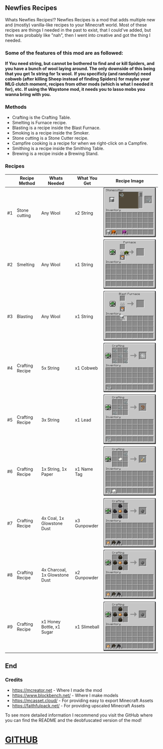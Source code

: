 ## Newfies Recipes

Whats Newfies Recipes!? Newfies Recipes is a mod that adds multiple new and (mostly) vanilla-like recipes to your Minecraft world. Most of these recipes are things I needed in the past to exist, that I could've added, but then was probably like "nah", then I went into creative and got the thing I needed.

### Some of the features of this mod are as followed:
**If You need string, but cannot be bothered to find and or kill Spiders, and you have a bunch of wool laying around. The only downside of this being that you get 1x string for 1x wool.**
**If you specificly (and randomly) need cobweb (after killing Sheep instead of finding Spiders) for maybe your MLG clutch moment, recipes from other mods (which is what I needed it for), etc.**
**If using the Waystone mod, it needs you to lasso mobs you wanna bring with you.**

### Methods

- Crafting is the Crafting Table.
- Smelting is Furnace recipe.
- Blasting is a recipe inside the Blast Furnace.
- Smoking is a recipe inside the Smoker.
- Stone cutting is a Stone Cutter recipe.
- Campfire cooking is a recipe for when we right-click on a Campfire.
- Smithing is a recipe inside the Smithing Table.
- Brewing is a recipe inside a Brewing Stand.

### Recipes

|    | Recipe Method   | Whats Needed                   | What You Get | Recipe Image                                                                                                        |
|----|-----------------|--------------------------------|--------------|---------------------------------------------------------------------------------------------------------------------|
| #1 | Stone cutting   | Any Wool                       | x2 String    | ![](https://github.com/Newfies/Minecraft-Mods/blob/main/Newfies%20Recipes/v1.19.2/res/RecipeShowcase7.png?raw=true) |
| #2 | Smelting        | Any Wool                       | x1 String    | ![](https://github.com/Newfies/Minecraft-Mods/blob/main/Newfies%20Recipes/v1.19.2/res/RecipeShowcase1.gif?raw=true) |
| #3 | Blasting        | Any Wool                       | x1 String    | ![](https://github.com/Newfies/Minecraft-Mods/blob/main/Newfies%20Recipes/v1.19.2/res/RecipeShowcase2.gif?raw=true) |
| #4 | Crafting Recipe | 5x String                      | x1 Cobweb    | ![](https://github.com/Newfies/Minecraft-Mods/blob/main/Newfies%20Recipes/v1.19.2/res/RecipeShowcase3.png?raw=true) |
| #5 | Crafting Recipe | 3x String                      | x1 Lead      | ![](https://github.com/Newfies/Minecraft-Mods/blob/main/Newfies%20Recipes/v1.19.2/res/RecipeShowcase8.png?raw=true) |
| #6 | Crafting Recipe | 1x String, 1x Paper            | x1 Name Tag  | ![](https://github.com/Newfies/Minecraft-Mods/blob/main/Newfies%20Recipes/v1.19.2/res/RecipeShowcase4.png?raw=true) |
| #7 | Crafting Recipe | 4x Coal, 1x Glowstone Dust     | x3 Gunpowder | ![](https://github.com/Newfies/Minecraft-Mods/blob/main/Newfies%20Recipes/v1.19.2/res/RecipeShowcase6.png?raw=true) |
| #8 | Crafting Recipe | 4x Charcoal, 1x Glowstone Dust | x2 Gunpowder | ![](https://github.com/Newfies/Minecraft-Mods/blob/main/Newfies%20Recipes/v1.19.2/res/RecipeShowcase5.png?raw=true) |
| #9 | Crafting Recipe | x1 Honey Bottle, x1 Sugar      | x1 Slimeball | ![](https://github.com/Newfies/Minecraft-Mods/blob/main/Newfies%20Recipes/v1.19.2/res/RecipeShowcase5.png?raw=true) |

## End

### Credits
- https://mcreator.net - Where I made the mod
- https://www.blockbench.net/ - Where I make models
- https://mcasset.cloud/ - For providing easy to export Minecraft Assets
- https://faithfulpack.net/ - For providing upscaled Minecraft Assets

To see more detailed information I recommend you visit the GitHub where you can find the README and the deobfuscated version of the mod!

# [GITHUB](https://github.com/Newfies/Minecraft-Mods/tree/main/Newfies%20Recipes)